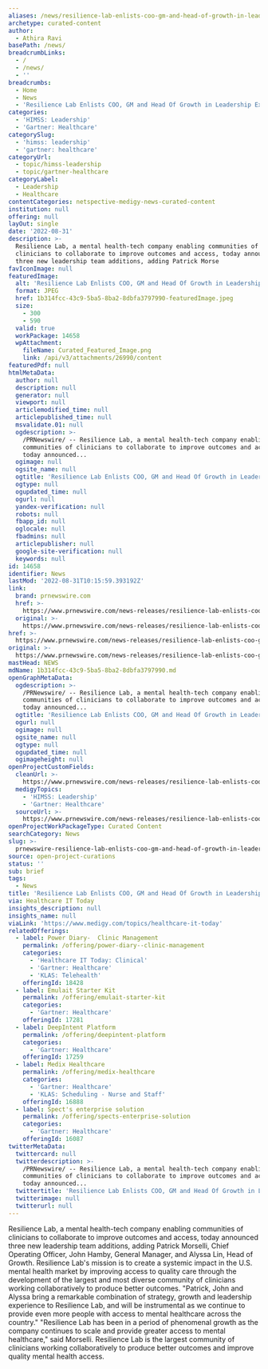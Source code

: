 ```yaml
---
aliases: /news/resilience-lab-enlists-coo-gm-and-head-of-growth-in-leadership-expansion
archetype: curated-content
author:
  - Athira Ravi
basePath: /news/
breadcrumbLinks:
  - /
  - /news/
  - ''
breadcrumbs:
  - Home
  - News
  - 'Resilience Lab Enlists COO, GM and Head Of Growth in Leadership Expansion'
categories:
  - 'HIMSS: Leadership'
  - 'Gartner: Healthcare'
categorySlug:
  - 'himss: leadership'
  - 'gartner: healthcare'
categoryUrl:
  - topic/himss-leadership
  - topic/gartner-healthcare
categoryLabel:
  - Leadership
  - Healthcare
contentCategories: netspective-medigy-news-curated-content
institution: null
offering: null
layOut: single
date: '2022-08-31'
description: >-
  Resilience Lab, a mental health-tech company enabling communities of
  clinicians to collaborate to improve outcomes and access, today announced
  three new leadership team additions, adding Patrick Morse
favIconImage: null
featuredImage:
  alt: 'Resilience Lab Enlists COO, GM and Head Of Growth in Leadership Expansion'
  format: JPEG
  href: 1b314fcc-43c9-5ba5-8ba2-8dbfa3797990-featuredImage.jpeg
  size:
    - 300
    - 590
  valid: true
  workPackage: 14658
  wpAttachment:
    fileName: Curated_Featured_Image.png
    link: /api/v3/attachments/26990/content
featuredPdf: null
htmlMetaData:
  author: null
  description: null
  generator: null
  viewport: null
  articlemodified_time: null
  articlepublished_time: null
  msvalidate.01: null
  ogdescription: >-
    /PRNewswire/ -- Resilience Lab, a mental health-tech company enabling
    communities of clinicians to collaborate to improve outcomes and access,
    today announced...
  ogimage: null
  ogsite_name: null
  ogtitle: 'Resilience Lab Enlists COO, GM and Head Of Growth in Leadership Expansion'
  ogtype: null
  ogupdated_time: null
  ogurl: null
  yandex-verification: null
  robots: null
  fbapp_id: null
  oglocale: null
  fbadmins: null
  articlepublisher: null
  google-site-verification: null
  keywords: null
id: 14658
identifier: News
lastMod: '2022-08-31T10:15:59.393192Z'
link:
  brand: prnewswire.com
  href: >-
    https://www.prnewswire.com/news-releases/resilience-lab-enlists-coo-gm-and-head-of-growth-in-leadership-expansion-301607404.html
  original: >-
    https://www.prnewswire.com/news-releases/resilience-lab-enlists-coo-gm-and-head-of-growth-in-leadership-expansion-301607404.html
href: >-
  https://www.prnewswire.com/news-releases/resilience-lab-enlists-coo-gm-and-head-of-growth-in-leadership-expansion-301607404.html
original: >-
  https://www.prnewswire.com/news-releases/resilience-lab-enlists-coo-gm-and-head-of-growth-in-leadership-expansion-301607404.html
mastHead: NEWS
mdName: 1b314fcc-43c9-5ba5-8ba2-8dbfa3797990.md
openGraphMetaData:
  ogdescription: >-
    /PRNewswire/ -- Resilience Lab, a mental health-tech company enabling
    communities of clinicians to collaborate to improve outcomes and access,
    today announced...
  ogtitle: 'Resilience Lab Enlists COO, GM and Head Of Growth in Leadership Expansion'
  ogurl: null
  ogimage: null
  ogsite_name: null
  ogtype: null
  ogupdated_time: null
  ogimageheight: null
openProjectCustomFields:
  cleanUrl: >-
    https://www.prnewswire.com/news-releases/resilience-lab-enlists-coo-gm-and-head-of-growth-in-leadership-expansion-301607404.html
  medigyTopics:
    - 'HIMSS: Leadership'
    - 'Gartner: Healthcare'
  sourceUrl: >-
    https://www.prnewswire.com/news-releases/resilience-lab-enlists-coo-gm-and-head-of-growth-in-leadership-expansion-301607404.html
openProjectWorkPackageType: Curated Content
searchCategory: News
slug: >-
  prnewswire-resilience-lab-enlists-coo-gm-and-head-of-growth-in-leadership-expansion
source: open-project-curations
status: ''
sub: brief
tags:
  - News
title: 'Resilience Lab Enlists COO, GM and Head Of Growth in Leadership Expansion'
via: Healthcare IT Today
insights_description: null
insights_name: null
viaLink: 'https://www.medigy.com/topics/healthcare-it-today'
relatedOfferings:
  - label: Power Diary-  Clinic Management
    permalink: /offering/power-diary--clinic-management
    categories:
      - 'Healthcare IT Today: Clinical'
      - 'Gartner: Healthcare'
      - 'KLAS: Telehealth'
    offeringId: 18428
  - label: Emulait Starter Kit
    permalink: /offering/emulait-starter-kit
    categories:
      - 'Gartner: Healthcare'
    offeringId: 17281
  - label: DeepIntent Platform
    permalink: /offering/deepintent-platform
    categories:
      - 'Gartner: Healthcare'
    offeringId: 17259
  - label: Medix Healthcare
    permalink: /offering/medix-healthcare
    categories:
      - 'Gartner: Healthcare'
      - 'KLAS: Scheduling - Nurse and Staff'
    offeringId: 16888
  - label: Spect's enterprise solution
    permalink: /offering/spects-enterprise-solution
    categories:
      - 'Gartner: Healthcare'
    offeringId: 16087
twitterMetaData:
  twittercard: null
  twitterdescription: >-
    /PRNewswire/ -- Resilience Lab, a mental health-tech company enabling
    communities of clinicians to collaborate to improve outcomes and access,
    today announced...
  twittertitle: 'Resilience Lab Enlists COO, GM and Head Of Growth in Leadership Expansion'
  twitterimage: null
  twitterurl: null
---
```

<p>Resilience Lab, a mental health-tech company enabling communities of clinicians to collaborate to improve outcomes and access, today announced three new leadership team additions, adding Patrick Morselli, Chief Operating Officer, John Hamby, General Manager, and Alyssa Lin, Head of Growth.
Resilience Lab's mission is to create a systemic impact in the U.S. mental health market by improving access to quality care through the development of the largest and most diverse community of clinicians working collaboratively to produce better outcomes. "Patrick, John and Alyssa bring a remarkable combination of strategy, growth and leadership experience to Resilience Lab, and will be instrumental as we continue to provide even more people with access to mental healthcare across the country." "Resilience Lab has been in a period of phenomenal growth as the company continues to scale and provide greater access to mental healthcare," said Morselli.
Resilience Lab is the largest community of clinicians working collaboratively to produce better outcomes and improve quality mental health access.</p>